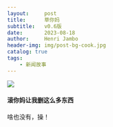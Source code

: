 ```yaml
---
layout:     post
title:      草你妈
subtitle:   v0.6版
date:       2023-08-18
author:     Henri Jambo
header-img: img/post-bg-cook.jpg
catalog: true
tags:
    - 新闻故事
---
```


![]({{site.baseurl}}/img/logo.png)

#### 滚你妈让我删这么多东西
啥也没有，操！
